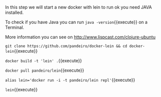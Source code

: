 In this step we will start a new docker with lein to run ok you need JAVA installed.

To check if you have Java you can run `java -version`{{execute}} on a Terminal.

More information you can see on http://www.lispcast.com/clojure-ubuntu

`git clone https://github.com/pandeiro/docker-lein && cd docker-lein`{{execute}}

`docker build -t 'lein' .`{{execute}}

`docker pull pandeiro/lein`{{execute}}

`alias lein='docker run -i -t pandeiro/lein repl'`{{execute}}

`lein`{{execute}}